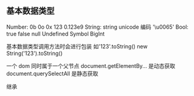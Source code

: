 ## 基本数据类型

Number: 0b 0o 0x 123 0.123e9
String: string unicode 编码 '\u0065'
Bool: true false
null
Undefined
Symbol
BigInt

基本数据类型调用方法时会进行包装 如'123'.toString() new String('123').toString()

一个 dom 同时属于一个父节点
document.getElementBy... 是动态获取
document.querySelectAll 是静态获取

继承